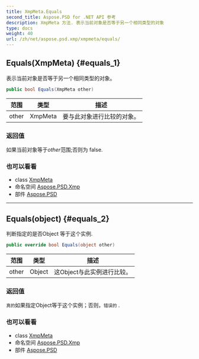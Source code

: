 ```yaml
---
title: XmpMeta.Equals
second_title: Aspose.PSD for .NET API 参考
description: XmpMeta 方法. 表示当前对象是否等于另一个相同类型的对象
type: docs
weight: 40
url: /zh/net/aspose.psd.xmp/xmpmeta/equals/
---
```

## Equals(XmpMeta) {#equals_1}

表示当前对象是否等于另一个相同类型的对象。

```csharp
public bool Equals(XmpMeta other)
```

| 范围 | 类型 | 描述 |
| --- | --- | --- |
| other | XmpMeta | 要与此对象进行比较的对象。 |

### 返回值

如果当前对象等于*other*范围;否则为 false.

### 也可以看看

* class [XmpMeta](../)
* 命名空间 [Aspose.PSD.Xmp](../../xmpmeta/)
* 部件 [Aspose.PSD](../../../)

---

## Equals(object) {#equals_2}

判断指定的是否Object 等于这个实例.

```csharp
public override bool Equals(object other)
```

| 范围 | 类型 | 描述 |
| --- | --- | --- |
| other | Object | 这Object与此实例进行比较。 |

### 返回值

`真的`如果指定Object等于这个实例；否则，`错误的` .

### 也可以看看

* class [XmpMeta](../)
* 命名空间 [Aspose.PSD.Xmp](../../xmpmeta/)
* 部件 [Aspose.PSD](../../../)


